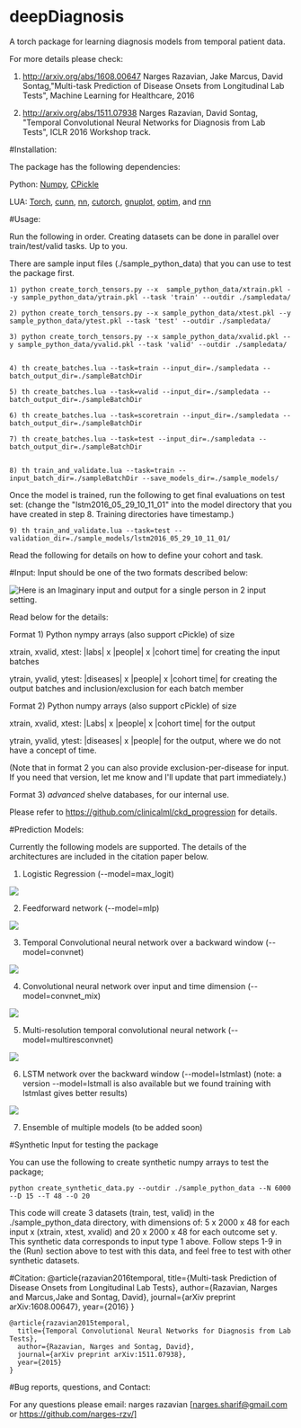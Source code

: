 # deepDiagnosis
A torch package for learning diagnosis models from temporal patient data.

For more details please check:


1) http://arxiv.org/abs/1608.00647
Narges Razavian, Jake Marcus, David Sontag,"Multi-task Prediction of Disease Onsets from Longitudinal Lab Tests", Machine Learning for Healthcare, 2016

2) http://arxiv.org/abs/1511.07938 
Narges Razavian, David Sontag, "Temporal Convolutional Neural Networks for Diagnosis from Lab Tests", ICLR 2016 Workshop track. 

#Installation:

The package has the following dependencies:

Python: [Numpy](http://www.scipy.org/scipylib/download.html), [CPickle](https://pymotw.com/2/pickle/)

LUA: [Torch](http://torch.ch/docs/getting-started.html), [cunn](https://github.com/torch/cunn), [nn](https://github.com/torch/nn), [cutorch](https://github.com/torch/cutorch), [gnuplot](https://github.com/torch/gnuplot), [optim](https://github.com/torch/optim), and [rnn](https://github.com/Element-Research/rnn)

#Usage:

Run the following in order. Creating datasets can be done in parallel over train/test/valid tasks. Up to you.

There are sample input files (./sample_python_data) that you can use to test the package first. 


	1) python create_torch_tensors.py --x  sample_python_data/xtrain.pkl --y sample_python_data/ytrain.pkl --task 'train' --outdir ./sampledata/

	2) python create_torch_tensors.py --x sample_python_data/xtest.pkl --y sample_python_data/ytest.pkl --task 'test' --outdir ./sampledata/

	3) python create_torch_tensors.py --x sample_python_data/xvalid.pkl --y sample_python_data/yvalid.pkl --task 'valid' --outdir ./sampledata/


	4) th create_batches.lua --task=train --input_dir=./sampledata --batch_output_dir=./sampleBatchDir 

	5) th create_batches.lua --task=valid --input_dir=./sampledata --batch_output_dir=./sampleBatchDir 

	6) th create_batches.lua --task=scoretrain --input_dir=./sampledata --batch_output_dir=./sampleBatchDir 

	7) th create_batches.lua --task=test --input_dir=./sampledata --batch_output_dir=./sampleBatchDir


	8) th train_and_validate.lua --task=train --input_batch_dir=./sampleBatchDir --save_models_dir=./sample_models/


Once the model is trained, run the following to get final evaluations on test set: (change the "lstm2016_05_29_10_11_01" into the model directory that you have created in step 8. Training directories have timestamp.)


	9) th train_and_validate.lua --task=test --validation_dir=./sample_models/lstm2016_05_29_10_11_01/

Read the following for details on how to define your cohort and task.

#Input: 
Input should be one of the two formats described below:


![Here is an Imaginary input and output for a single person in 2 input setting.](https://github.com/clinicalml/deepDiagnosis/blob/master/doc/input_formats.png)


Read below for the details:

Format 1) Python nympy arrays (also support cPickle) of size 

xtrain, xvalid, xtest: |labs| x |people| x |cohort time| for creating the input batches
	
ytrain, yvalid, ytest: |diseases| x |people| x |cohort time| for creating the output batches and inclusion/exclusion for each batch member


Format 2) Python numpy arrays (also support cPickle) of size

xtrain, xvalid, xtest: |Labs| x |people| x |cohort time| for the output
	
ytrain, yvalid, ytest: |diseases| x |people| for the output, where we do not have a concept of time.

(Note that in format 2 you can also provide exclusion-per-disease for input. If you need that version, let me know and I'll update that part immediately.) 

Format 3) *advanced* shelve databases, for our internal use.

Please refer to https://github.com/clinicalml/ckd_progression for details.


#Prediction Models:

Currently the following models are supported. The details of the architectures are included in the citation paper below.


1) Logistic Regression  (--model=max_logit)

![](https://github.com/clinicalml/deepDiagnosis/blob/master/doc/maxlogit.png )


2) Feedforward network  (--model=mlp)

![](https://github.com/clinicalml/deepDiagnosis/blob/master/doc/mlp.png )


3) Temporal Convolutional neural network over a backward window   (--model=convnet) 

![](https://github.com/clinicalml/deepDiagnosis/blob/master/doc/arch1.png )


4) Convolutional neural network over input and time dimension  (--model=convnet_mix)

![](https://github.com/clinicalml/deepDiagnosis/blob/master/doc/conv_arch2.png )


5) Multi-resolution temporal convolutional neural network  (--model=multiresconvnet)

![](https://github.com/clinicalml/deepDiagnosis/blob/master/doc/conv_arch1.png)


6) LSTM network over the backward window  (--model=lstmlast) (note: a version --model=lstmall is also available but we found training with lstmlast gives better results)

![](https://github.com/clinicalml/deepDiagnosis/blob/master/doc/lstm_last.png )


7) Ensemble of multiple models  (to be added soon)


#Synthetic Input for testing the package

You can use the following to create synthetic numpy arrays to test the package;

	python create_synthetic_data.py --outdir ./sample_python_data --N 6000  --D 15 --T 48 --O 20

This code will create 3 datasets (train, test, valid) in the ./sample_python_data directory, with dimensions of: 5 x  2000 x 48 for each input x (xtrain, xtest, xvalid) and 20 x  2000 x  48 for each outcome set y. This synthetic data corresponds to input type 1 above. Follow steps 1-9 in the (Run) section above to test with this data, and feel free to test with other synthetic datasets.

#Citation: 
	@article{razavian2016temporal,
	  title={Multi-task Prediction of Disease Onsets from Longitudinal Lab Tests},
	  author={Razavian, Narges and Marcus,Jake and Sontag, David},
	  journal={arXiv preprint arXiv:1608.00647},
	  year={2016}
	}

	@article{razavian2015temporal,
	  title={Temporal Convolutional Neural Networks for Diagnosis from Lab Tests},
	  author={Razavian, Narges and Sontag, David},
	  journal={arXiv preprint arXiv:1511.07938},
	  year={2015}
	}

#Bug reports, questions, and Contact:

For any questions please email:
narges razavian [narges.sharif@gmail.com or https://github.com/narges-rzv/]

